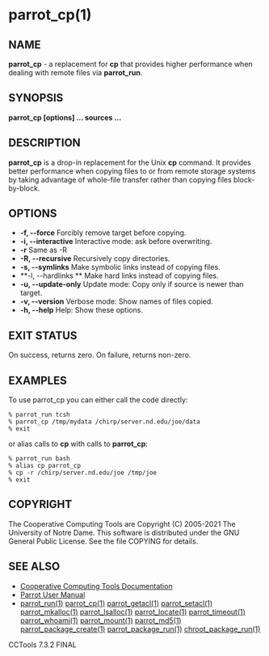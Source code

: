 






















# parrot_cp(1)

## NAME
**parrot_cp** - a replacement for **cp** that provides higher performance when dealing
with remote files via **parrot_run**.

## SYNOPSIS
****parrot_cp [options] ... sources ... <dest>****

## DESCRIPTION

**parrot_cp** is a drop-in replacement for the Unix **cp** command.
It provides better performance when copying files to or from remote storage
systems by taking advantage of whole-file transfer rather than copying files
block-by-block.

## OPTIONS


- **-f, --force** Forcibly remove target before copying.
- **-i, --interactive** Interactive mode: ask before overwriting.
- **-r**  Same as -R
- **-R, --recursive** Recursively copy directories.
- **-s, --symlinks** Make symbolic links instead of copying files.
- **-l, --hardlinks ** Make hard links instead of copying files.
- **-u, --update-only** Update mode: Copy only if source is newer than target.
- **-v, --version** Verbose mode: Show names of files copied.
- **-h, --help** Help: Show these options.


## EXIT STATUS
On success, returns zero.  On failure, returns non-zero.

## EXAMPLES

To use parrot_cp you can either call the code directly:

```
% parrot_run tcsh
% parrot_cp /tmp/mydata /chirp/server.nd.edu/joe/data
% exit
```

or alias calls to **cp** with calls to **parrot_cp**:

```
% parrot_run bash
% alias cp parrot_cp
% cp -r /chirp/server.nd.edu/joe /tmp/joe
% exit
```


## COPYRIGHT

The Cooperative Computing Tools are Copyright (C) 2005-2021 The University of Notre Dame.  This software is distributed under the GNU General Public License.  See the file COPYING for details.

## SEE ALSO


- [Cooperative Computing Tools Documentation]("../index.html")
- [Parrot User Manual]("../parrot.html")
- [parrot_run(1)](parrot_run.md) [parrot_cp(1)](parrot_cp.md) [parrot_getacl(1)](parrot_getacl.md)  [parrot_setacl(1)](parrot_setacl.md)  [parrot_mkalloc(1)](parrot_mkalloc.md)  [parrot_lsalloc(1)](parrot_lsalloc.md)  [parrot_locate(1)](parrot_locate.md)  [parrot_timeout(1)](parrot_timeout.md)  [parrot_whoami(1)](parrot_whoami.md)  [parrot_mount(1)](parrot_mount.md)  [parrot_md5(1)](parrot_md5.md)  [parrot_package_create(1)](parrot_package_create.md)  [parrot_package_run(1)](parrot_package_run.md)  [chroot_package_run(1)](chroot_package_run.md)


CCTools 7.3.2 FINAL
